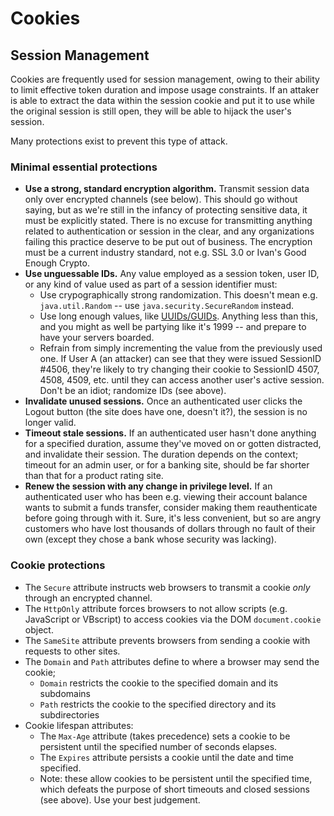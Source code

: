 # Cookies

## Session Management

Cookies are frequently used for session management, owing to their ability to limit effective token duration and impose usage constraints. If an attaker is able to extract the data within the session cookie and put it to use while the original session is still open, they will be able to hijack the user's session. 

Many protections exist to prevent this type of attack. 

### Minimal essential protections

* **Use a strong, standard encryption algorithm.** Transmit session data only over encrypted channels (see below). This should go without saying, but as we're still in the infancy of protecting sensitive data, it must be explicitly stated. There is no excuse for transmitting anything related to authentication or session in the clear, and any organizations failing this practice deserve to be put out of business. The encryption must be a current industry standard, not e.g. SSL 3.0 or Ivan's Good Enough Crypto.
* **Use unguessable IDs.** Any value employed as a session token, user ID, or any kind of value used as part of a session identifier must:
  * Use crypographically strong randomization. This doesn't mean e.g. ```java.util.Random``` -- use ```java.security.SecureRandom``` instead.
  * Use long enough values, like [UUIDs/GUIDs](https://en.wikipedia.org/wiki/Universally_unique_identifier). Anything less than this, and you might as well be partying like it's 1999 -- and prepare to have your servers boarded.
  * Refrain from simply incrementing the value from the previously used one. If User A (an attacker) can see that they were issued SessionID #4506, they're likely to try changing their cookie to SessionID 4507, 4508, 4509, etc. until they can access another user's active session. Don't be an idiot; randomize IDs (see above).
* **Invalidate unused sessions.** Once an authenticated user clicks the Logout button (the site does have one, doesn't it?), the session is no longer valid.
* **Timeout stale sessions.** If an authenticated user hasn't done anything for a specified duration, assume they've moved on or gotten distracted, and invalidate their session. The duration depends on the context; timeout for an admin user, or for a banking site, should be far shorter than that for a product rating site.
* **Renew the session with any change in privilege level.** If an authenticated user who has been e.g. viewing their account balance wants to submit a funds transfer, consider making them reauthenticate before going through with it. Sure, it's less convenient, but so are angry customers who have lost thousands of dollars through no fault of their own (except they chose a bank whose security was lacking).


### Cookie protections

* The ```Secure``` attribute instructs web browsers to transmit a cookie _only_ through an encrypted channel.
* The ```HttpOnly``` attribute forces browsers to not allow scripts (e.g. JavaScript or VBscript) to access cookies via the DOM ```document.cookie``` object.
* The ```SameSite``` attribute prevents browsers from sending a cookie with requests to other sites.
* The ```Domain``` and ```Path``` attributes define to where a browser may send the cookie;
  * ```Domain``` restricts the cookie to the specified domain and its subdomains
  * ```Path``` restricts the cookie to the specified directory and its subdirectories
* Cookie lifespan attributes:
  * The ```Max-Age``` attribute (takes precedence) sets a cookie to be persistent until the specified number of seconds elapses.
  * The ```Expires``` attribute persists a cookie until the date and time specified.
  * Note: these allow cookies to be persistent until the specified time, which defeats the purpose of short timeouts and closed sessions (see above). Use your best judgement.
 
 
